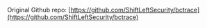 Original Github repo: [https://github.com/ShiftLeftSecurity/bctrace](https://github.com/ShiftLeftSecurity/bctrace)
